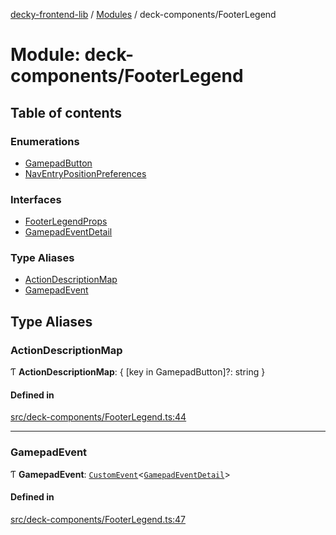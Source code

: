 [decky-frontend-lib](../README.md) / [Modules](../modules.md) / deck-components/FooterLegend

# Module: deck-components/FooterLegend

## Table of contents

### Enumerations

- [GamepadButton](../enums/deck_components_FooterLegend.GamepadButton.md)
- [NavEntryPositionPreferences](../enums/deck_components_FooterLegend.NavEntryPositionPreferences.md)

### Interfaces

- [FooterLegendProps](../interfaces/deck_components_FooterLegend.FooterLegendProps.md)
- [GamepadEventDetail](../interfaces/deck_components_FooterLegend.GamepadEventDetail.md)

### Type Aliases

- [ActionDescriptionMap](deck_components_FooterLegend.md#actiondescriptionmap)
- [GamepadEvent](deck_components_FooterLegend.md#gamepadevent)

## Type Aliases

### ActionDescriptionMap

Ƭ **ActionDescriptionMap**: { [key in GamepadButton]?: string }

#### Defined in

[src/deck-components/FooterLegend.ts:44](https://github.com/SteamDeckHomebrew/decky-frontend-lib/blob/7ba1229/src/deck-components/FooterLegend.ts#L44)

___

### GamepadEvent

Ƭ **GamepadEvent**: [`CustomEvent`]( https://developer.mozilla.org/en-US/docs/Web/API/CustomEvent )<[`GamepadEventDetail`](../interfaces/deck_components_FooterLegend.GamepadEventDetail.md)\>

#### Defined in

[src/deck-components/FooterLegend.ts:47](https://github.com/SteamDeckHomebrew/decky-frontend-lib/blob/7ba1229/src/deck-components/FooterLegend.ts#L47)
